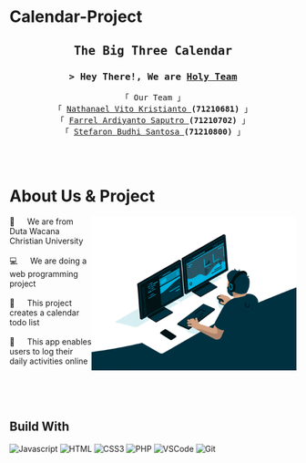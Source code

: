 # Calendar-Project

<!-- Intro  -->
<h2 align="center"><samp>The Big Three Calendar</samp></h2>

<h3 align="center">
        <samp>&gt; Hey There!, We are
                <a href="">Holy Team</a>
        </samp>
</h3>

<p align="center"> 
  <samp>
    <a>「 Our Team 」</a>
    <br>
        「 <a href="https://www.instagram.com/nathanael_vitok/">Nathanael Vito Kristianto </a><b>(71210681)</b> 」
    <br>
        「 <a href="https://www.instagram.com/farrelsaputro/">Farrel Ardiyanto Saputro </a><b>(71210702)</b> 」
    <br>
        「 <a href="https://www.instagram.com/stefaron_evan/">Stefaron Budhi Santosa </a><b>(71210800)</b> 」
    <br>
    <br>
  </samp>
</p>

<br />

<!-- About Section -->

# About Us & Project

<p>
 <img align="right" width="360" src="/assets/giphy.gif" alt="Coding gif" />
  
 🏫 &emsp; We are from Duta Wacana Christian University <br/><br/>
 💻 &emsp; We are doing a web programming project <br/><br/>
 📅 &emsp; This project creates a calendar todo list <br/><br/>
 📝 &emsp; This app enables users to log their daily activities online

</p>

<br/>
<br/>
<br/>

## Build With

![Javascript](https://img.shields.io/badge/Javascript-F0DB4F?style=for-the-badge&labelColor=black&logo=javascript&logoColor=F0DB4F)
![HTML](https://img.shields.io/badge/HTML5-E34F26?style=for-the-badge&logo=html5&logoColor=white)
![CSS3](https://img.shields.io/badge/CSS3-1572B6?style=for-the-badge&logo=css3&logoColor=white)
![PHP](https://img.shields.io/badge/php-787CB5?style=for-the-badge&logo=php&logoColor=white)
![VSCode](https://img.shields.io/badge/Visual_Studio-0078d7?style=for-the-badge&logo=visual%20studio&logoColor=white)
![Git](https://img.shields.io/badge/Git-F05032?style=for-the-badge&logo=git&logoColor=white)

<br/>
